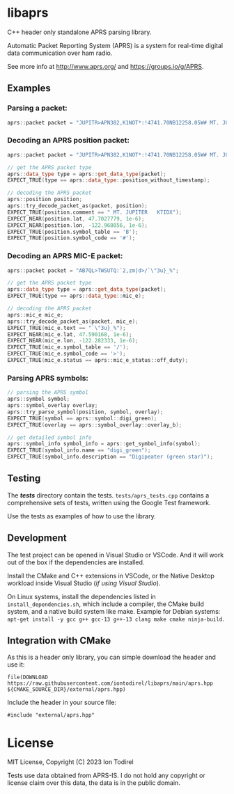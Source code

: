 # libaprs

C++ header only standalone APRS parsing library.

Automatic Packet Reporting System (APRS) is a system for real-time digital data communication over ham radio.

See more info at http://www.aprs.org/ and https://groups.io/g/APRS.

## Examples

### Parsing a packet:

``` cpp
aprs::packet packet = "JUPITR>APN382,K1NOT*:!4741.70NB12258.05W# MT. JUPITER   K7IDX";
```

### Decoding an APRS position packet:

``` cpp
aprs::packet packet = "JUPITR>APN382,K1NOT*:!4741.70NB12258.05W# MT. JUPITER   K7IDX";

// get the APRS packet type
aprs::data_type type = aprs::get_data_type(packet);
EXPECT_TRUE(type == aprs::data_type::position_without_timestamp);

// decoding the APRS packet
aprs::position position;
aprs::try_decode_packet_as(packet, position);
EXPECT_TRUE(position.comment == " MT. JUPITER   K7IDX");
EXPECT_NEAR(position.lat, 47.7027779, 1e-6);
EXPECT_NEAR(position.lon, -122.968056, 1e-6);
EXPECT_TRUE(position.symbol_table == 'B');
EXPECT_TRUE(position.symbol_code == '#');
```

### Decoding an APRS MIC-E packet:

``` cpp
aprs::packet packet = "AB7QL>TWSUTQ:`2,zm|d>/`\"3u}_%";

// get the APRS packet type
aprs::data_type type = aprs::get_data_type(packet);
EXPECT_TRUE(type == aprs::data_type::mic_e);

// decoding the APRS packet
aprs::mic_e mic_e;
aprs::try_decode_packet_as(packet, mic_e);
EXPECT_TRUE(mic_e.text == "`\"3u}_%");
EXPECT_NEAR(mic_e.lat, 47.590168, 1e-6);
EXPECT_NEAR(mic_e.lon, -122.282333, 1e-6);
EXPECT_TRUE(mic_e.symbol_table == '/');
EXPECT_TRUE(mic_e.symbol_code == '>');
EXPECT_TRUE(mic_e.status == aprs::mic_e_status::off_duty);
```

### Parsing APRS symbols:

``` cpp
// parsing the APRS symbol
aprs::symbol symbol;
aprs::symbol_overlay overlay;
aprs::try_parse_symbol(position, symbol, overlay);
EXPECT_TRUE(symbol == aprs::symbol::digi_green);
EXPECT_TRUE(overlay == aprs::symbol_overlay::overlay_b);

// get detailed symbol info
aprs::symbol_info symbol_info = aprs::get_symbol_info(symbol);
EXPECT_TRUE(symbol_info.name == "digi_green");
EXPECT_TRUE(symbol_info.description == "Digipeater (green star)");
```

## Testing

The ***tests*** directory contain the tests. `tests/aprs_tests.cpp` contains a comprehensive sets of tests, written using the Google Test framework.

Use the tests as examples of how to use the library.

## Development

The test project can be opened in Visual Studio or VSCode. And it will work out of the box if the dependencies are installed.

Install the CMake and C++ extensions in VSCode, or the Native Desktop workload inside Visual Studio (*if using Visual Studio*).

On Linux systems, install the dependencies listed in `install_dependencies.sh`, which include a compiler, the CMake build system, and a native build system like make. Example for Debian systems: `apt-get install -y gcc g++ gcc-13 g++-13 clang make cmake ninja-build`.

## Integration with CMake

As this is a header only library, you can simple download the header and use it:

`file(DOWNLOAD
    https://raw.githubusercontent.com/iontodirel/libaprs/main/aprs.hpp
    ${CMAKE_SOURCE_DIR}/external/aprs.hpp)`

Include the header in your source file:

`#include "external/aprs.hpp"`

# License

MIT License, Copyright (C) 2023 Ion Todirel

Tests use data obtained from APRS-IS. I do not hold any copyright or license claim over this data, the data is in the public domain.